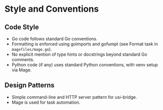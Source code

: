 
# Style and Conventions

## Code Style

- Go code follows standard Go conventions.
- Formatting is enforced using goimports and gofumpt (see Format task in `magefiles/mage.go`).
- No explicit mention of type hints or docstrings beyond standard Go comments.
- Python code (if any) uses standard Python conventions, with venv setup via Mage.

## Design Patterns

- Simple command-line and HTTP server pattern for usi-bridge.
- Mage is used for task automation.
